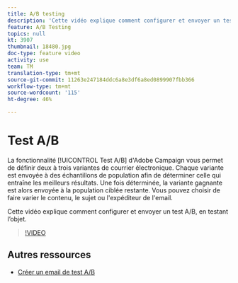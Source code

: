 ```yaml
---
title: A/B testing
description: 'Cette vidéo explique comment configurer et envoyer un test A/B en Adobe Campaign Standard, en testant l’objet. '
feature: A/B Testing
topics: null
kt: 3907
thumbnail: 18480.jpg
doc-type: feature video
activity: use
team: TM
translation-type: tm+mt
source-git-commit: 11263e247184ddc6a8e3df6a8ed0899907fbb366
workflow-type: tm+mt
source-wordcount: '115'
ht-degree: 46%

---
```



# Test A/B

La fonctionnalité [!UICONTROL Test A/B] d&#39;Adobe Campaign vous permet de définir deux à trois variantes de courrier électronique. Chaque variante est envoyée à des échantillons de population afin de déterminer celle qui entraîne les meilleurs résultats. Une fois déterminée, la variante gagnante est alors envoyée à la population ciblée restante. Vous pouvez choisir de faire varier le contenu, le sujet ou l&#39;expéditeur de l&#39;email.

Cette vidéo explique comment configurer et envoyer un test A/B, en testant l’objet.

>[!VIDEO](https://video.tv.adobe.com/v/18480?quality=12)

## Autres ressources

* [Créer un email de test A/B](https://docs.adobe.com/help/en/campaign-standard/using/communication-channels/email-messages/designing-an-a-b-test-email.html)
